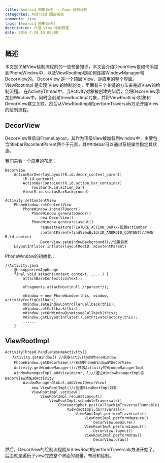 ```yaml
---
title: Android 图形系统 -- View 绘制流程
categories: Android 图形系统
comments: true
tags: [Android 图形系统]
description: 介绍 View 绘制流程
date: 2016-7-28 10:00:00
---
```



## 概述

本文是了解View绘制流程前的一些预备知识，本文会介绍DecorView是如何添加到PhoneWindow中，以及ViewRootImpl是如何连接WindowManager和DecorView的。
DecorView 是一个顶层 View，是应用的整个界面。
ViewRootImpl 是实现 View 的绘制的类，里面有三个关键的方法来完成View的绘制流程。
在ActivityThread中，当Activity对象被创建完毕后，会将DecorView添加到Window中，同时会创建ViewRootImpl对象，并将ViewRootImpl对象和DecorView建立关联，然后从ViewRootImpl的performTraversals方法开始View的绘制流程。

## DecorView

DecorView继承自FrameLayout，其作为顶级View被加载到window中，主要包含titlebar和contentParent两个子元素，其中titlebar可以通过系统属性指定其状态。

我们来看一个应用的布局：

```
DecorView
    ActionBarOverlayLayout(R.id.decor_content_parent)
        (R.id.content)
        ActionBarContainer(R.id.action_bar_container)
            Toolbar(R.id.action_bar)
        View(R.id.statusBarBackground)
```

```
Activity.setContentView
    PhoneWindow.setContentView
        PhoneWindow.installDecor()
            PhoneWindow.generateDecor()
                new DecorView()
            PhoneWindow.generateLayout()
                requestFeature(FEATURE_ACTION_BAR)//设置actionbar
                contentParent=findViewById(ID_ANDROID_CONTENT)//获取R.id.content
                DecorView.setWindowBackground()//设置背景
    LayoutInflater.inflate(layoutResID, mContentParent)
```

PhoneWindow的初始化：

```
//Activity.java
    @UnsupportedAppUsage
    final void attach(Context context, .....) {
        attachBaseContext(context);

        mFragments.attachHost(null /*parent*/);

        mWindow = new PhoneWindow(this, window, activityConfigCallback);
        mWindow.setWindowControllerCallback(this);
        mWindow.setCallback(this);
        mWindow.setOnWindowDismissedCallback(this);
        mWindow.getLayoutInflater().setPrivateFactory(this);
        ......
    }
```

## ViewRootImpl

```
ActivityThread.handleResumeActivity()
　　Activity.getWindow() //获取activity的PhoneWindow
    PhoneWindow.getDecorView()//获取PhoneWindow的DecorView
    Activity.getWindowManager()//获取Activity的WindowManagerImpl
    WindowManagerImpl.addView(decor, l)//通过WindowManagerImpl将DecorView添加到Activity
        WindowManagerGlobal.addView(DecorView)
            new ViewRootImpl()//创建ViewRootImpl对象
            ViewRootImpl.setView()
                ViewRootImpl.requestLayout()
                    ViewRootImpl.scheduleTraversals()
                        Choreographer.postCallback(mTraversalRunnable)
                            ViewRootImpl.doTraversal()
                                ViewRootImpl.performTraversals()
                                    ViewRootImpl.performMeasure()
                                        DecorView.measure()
                                    ViewRootImpl.performLayout()
                                        DecorView.layout()
                                    ViewRootImpl.performDraw()
                                        DecorView.draw()
```

然后，DecorView的绘制流程就从ViewRoot的performTraversals方法开始了，后面就是遍历子view完成整个界面的测量，布局和绘制。
